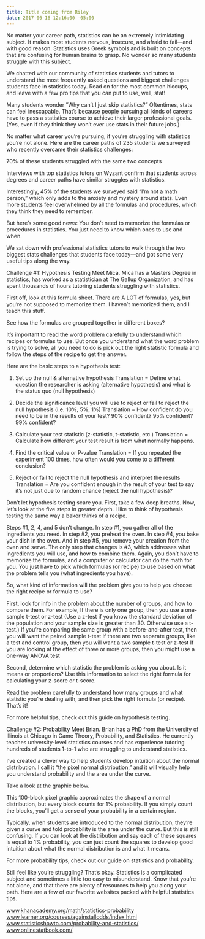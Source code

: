 ```yaml
---
title: Title coming from Riley
date: 2017-06-16 12:16:00 -05:00
---
```


No matter your career path, statistics can be an extremely intimidating subject. It makes most students nervous, insecure, and afraid to fail—and with good reason. Statistics uses Greek symbols and is built on concepts that are confusing for human brains to grasp. No wonder so many students struggle with this subject.
 
We chatted with our community of statistics students and tutors to understand the most frequently asked questions and biggest challenges students face in statistics today. Read on for the most common hiccups, and leave with a few pro tips that you can put to use, well, stat!
 
Many students wonder 
”Why can’t I just skip statistics?”
Oftentimes, stats can feel inescapable. That’s because people pursuing all kinds of careers have to pass a statistics course to achieve their larger professional goals. (Yes, even if they think they won’t ever use stats in their future jobs.) 
 
No matter what career you’re pursuing, if you’re struggling with statistics you’re not alone. Here are the career paths of 235 students we surveyed who recently overcame their statistics challenges: 
 

 
 
 
 
70% of these students struggled 
with the same two concepts
 
Interviews with top statistics tutors on Wyzant confirm that students across degrees and career paths have similar struggles with statistics.

 
Interestingly, 45% of the students we surveyed said “I’m not a math person,” which only adds to the anxiety and mystery around stats. Even more students feel overwhelmed by all the formulas and procedures, which they think they need to remember. 
 
But here’s some good news: You don’t need to memorize the formulas or procedures in statistics. You just need to know which ones to use and when. 
 
We sat down with professional statistics tutors to walk through the two biggest stats challenges that students face today—and got some very useful tips along the way. 
 
Challenge #1: Hypothesis Testing
Meet Mica. Mica has a Masters Degree in statistics, has worked as a statistician at The Gallup Organization, and has spent thousands of hours tutoring students struggling with statistics.
 
First off, look at this formula sheet. There are A LOT of formulas, yes, but you’re not supposed to memorize them. I haven’t memorized them, and I teach this stuff. 
 
See how the formulas are grouped together in different boxes?
 

It’s important to read the word problem carefully to understand which recipes or formulas to use. But once you understand what the word problem is trying to solve, all you need to do is pick out the right statistic formula and follow the steps of the recipe to get the answer.
 
Here are the basic steps to a hypothesis test: 
1) Set up the null & alternative hypothesis
Translation = Define what question the researcher is asking (alternative hypothesis) and what is the status quo (null hypothesis)
 
2) Decide the significance level you will use to reject or fail to reject the null hypothesis (i.e. 10%, 5%, 1%) 
Translation = How confident do you need to be in the results of your test? 90% confident? 95% confident? 99% confident?
 
3) Calculate your test statistic (z-statistic, t-statistic, etc.) 
Translation = Calculate how different your test result is from what normally happens.
 
4) Find the critical value or P-value 
Translation = If you repeated the experiment 100 times, how often would you come to a different conclusion?
 
5) Reject or fail to reject the null hypothesis and interpret the results
Translation = Are you confident enough in the result of your test to say it’s not just due to random chance (reject the null hypothesis)?              
 
Don’t let hypothesis testing scare you. First, take a few deep breaths. Now, let’s look at the five steps in greater depth. I like to think of hypothesis testing the same way a baker thinks of a recipe.
 
 

 
 
Steps #1, 2, 4, and 5 don’t change. In step #1, you gather all of the ingredients you need. In step #2, you preheat the oven. In step #4, you bake your dish in the oven. And in step #5, you remove your creation from the oven and serve. The only step that changes is #3, which addresses what ingredients you will use, and how to combine them. Again, you don’t have to memorize the formulas, and a computer or calculator can do the math for you. You just have to pick which formulas (or recipe) to use based on what the problem tells you (what ingredients you have).
 
So, what kind of information will the problem give you to help you choose the right recipe or formula to use? 
 
First, look for info in the problem about the number of groups, and how to compare them. For example,
If there is only one group, then you use a one-sample t-test or z-test (Use a z-test if you know the standard deviation of the population and your sample size is greater than 30. Otherwise use a t-test.) 
If you’re comparing the same group with a before-and-after test, then you will want the paired sample t-test
If there are two separate groups, like a test and control group, then you will want a two sample t-test or z-test
If you are looking at the effect of three or more groups, then you might use a one-way ANOVA test
 
Second, determine which statistic the problem is asking you about. Is it means or proportions? Use this information to select the right formula for calculating your z-score or t-score.
 
Read the problem carefully to understand how many groups and what statistic you’re dealing with, and then pick the right formula (or recipe). That’s it! 
 
For more helpful tips, check out this guide on hypothesis testing.
 
Challenge #2: Probability
Meet Brian. Brian has a PhD from the University of Illinois at Chicago in Game Theory, Probability, and Statistics. He currently teaches university-level statistics courses and has experience tutoring hundreds of students 1-to-1 who are struggling to understand statistics. 
 

I’ve created a clever way to help students develop intuition about the normal distribution. I call it “the pixel normal distribution,” and it will visually help you understand probability and the area under the curve.
 
Take a look at the graphic below. 

This 100-block pixel graphic approximates the shape of a normal distribution, but every block counts for 1% probability. If you simply count the blocks, you’ll get a sense of your probability in a certain region. 
 
Typically, when students are introduced to the normal distribution, they’re given a curve and told probability is the area under the curve. But this is still confusing. If you can look at the distribution and say each of these squares is equal to 1% probability, you can just count the squares to develop good intuition about what the normal distribution is and what it means.
 
For more probability tips, check out our guide on statistics and probability.
 
Still feel like you’re struggling? 
That’s okay. Statistics is a complicated subject and sometimes a little too easy to misunderstand. Know that you’re not alone, and that there are plenty of resources to help you along your path. Here are a few of our favorite websites packed with helpful statistics tips.  
 
www.khanacademy.org/math/statistics-probability
www.learner.org/courses/againstallodds/index.html 
www.statisticshowto.com/probability-and-statistics/ 
www.onlinestatbook.com/ 